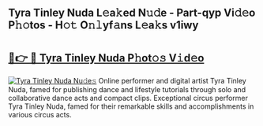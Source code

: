 ## Tyra Tinley Nuda L𝚎a𝚔ed N𝚞𝚍e - Part-qyp Vi𝚍𝚎o P𝚑𝚘tos - H𝚘𝚝 O𝚗𝚕yf𝚊ns L𝚎a𝚔s v1iwy

# <h2><a href="http://kf3082v.oniu.top/?m=Tyra+Tinley+Nuda">🔗👉 🔴 Tyra Tinley Nuda P𝚑ot𝚘𝚜 V𝚒d𝚎o</a></h2>

[![Tyra Tinley Nuda Nu𝚍e𝚜](https://i.imgur.com/0qMVB7G.gif)](http://kf3082v.oniu.top/?m=Tyra+Tinley+Nuda)
Online performer and digital artist Tyra Tinley Nuda, famed for publishing dance and lifestyle tutorials through solo and collaborative dance acts and compact clips. Exceptional circus performer Tyra Tinley Nuda, famed for their remarkable skills and accomplishments in various circus acts.  
